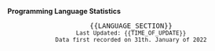 <strong>Programming Language Statistics</strong>
<br>
<div align="center">
<pre>
{{LANGUAGE_SECTION}}
<sub>Last Updated: {{TIME_OF_UPDATE}}</sub>
<sub>Data first recorded on 31th. January of 2022</sub>
</pre>
</div>

